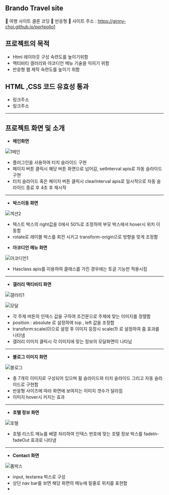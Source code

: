 ## Brando Travel site
📌 여행 사이트 클론 코딩 
📌 반응형 
📌 사이트 주소 : https://ginny-choi.github.io/portpolio1

## 프로젝트의 목적
* Html 레이아웃 구성 숙련도를 높이기위함
* 액티비티 갤러리와 아코디언 메뉴 기술을 익히기 위함
* 반응형 웹 제작 숙련도를 높이기 위함


## HTML ,CSS 코드 유효성 통과 
* 링크주소
* 링크주소

---

## 프로젝트 화면 및 소개
+ **메인화면**

![1메인](https://user-images.githubusercontent.com/77954029/126491261-98fbe028-49fc-4a83-93cc-2a987a8706b8.gif)

- 플러그인을 사용하여 터치 슬라이드 구현
- 페이지 버튼 클릭시 해당 버튼 화면으로 넘어감, setInterval apis로 자동 슬라이드 구현
- 터치 슬라이드 혹은 페이지 버튼 클릭시 clearInterval apis로 일시적으로 자동 슬라이드 종료 후 4초 후 재시작 

---
+ **박스이동 화면**

![섹션2](https://user-images.githubusercontent.com/77954029/126509239-738eaa61-c42e-4527-ba13-719d853fa897.png)

- 텍스트 박스의 right값을 0에서 50%로 조정하여 부모 박스에서 hover시 위치 이동함
- rotate로 레이블 박스를 회전 시키고 transform-origin으로 방향을 맞게 조정함 

+ **아코디언 메뉴 화면**

![아코디언1](https://user-images.githubusercontent.com/77954029/126490330-c1ba59f5-05f9-498f-92d6-7bc1596d9b30.gif)

* Hasclass apis를 이용하여 클래스를 가진 경우에는 토글 기능만 적용시킴 
---
 
+ **갤러리 액티비티 화면**

![갤러리1](https://user-images.githubusercontent.com/77954029/126467043-a673ffa4-05c4-48b2-8880-1eafeee9da46.gif)

![모달](https://user-images.githubusercontent.com/77954029/126518604-469a4217-a9ec-46c4-a9cf-4c15a6d7d059.png)

* 각 주제 버튼의 인덱스 값을 구하여 조건문으로 주제에 맞는 이미지를 정렬함 
* position : absolute 로 설정하여 top , left 값을 조정함 
* transform:scale(0)으로 설정 후 이미지 등장시 scale(1) 로 설정하여 줌 효과를 나타냄 
* 갤러리 이미지 클릭시 각 이미지에 맞는 정보의 모달화면이 나타남

---
+ **블로그 이미지 화면**

![블로그](https://user-images.githubusercontent.com/77954029/126509245-fcea3da4-371f-40fb-8856-6c9337d9000c.png)

- 총 7개의 이미지로 구성되어 있으며 휠 슬라이드와 터치 슬라이드 그리고 자동 슬라이드로 구현함
- 반응형 사이즈에 따라 화면에 보여지는 이미지 갯수가 달라짐
- 이미지 hover시 커지는 효과 

---

+ **호텔 정보 화면**

![호텔](https://user-images.githubusercontent.com/77954029/126509214-09d00565-d26c-4f8e-aeee-50306d694af6.png)

- 호텔 리스트 메뉴를 배열 처리하여 인덱스 번호에 맞는 호텔 정보 박스를 fadeIn-fadeOut 효과로 나타냄 

---
+ **Contact 화면**

![폼박스](https://user-images.githubusercontent.com/77954029/126516639-c5d840a4-0a5e-435f-865c-bd0dee4dca82.png)

- input, textarea 박스로 구성
- 상단 nav bar를 보면 해당 화면의 메뉴에 밑줄로 위치를 표현함 
- 




